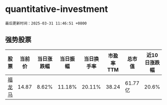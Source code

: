 # quantitative-investment

`最后更新时间：2025-03-31 11:46:51 +0800`

## 强势股票

|股票|当前价|当日涨跌幅|当日振幅|当日换手率|市盈率TTM|总市值|近10日涨跌幅|
|----|----|----|----|----|----|----|----|
|[福龙马](https://xueqiu.com/S/SH603686)|14.87|8.62%|11.18%|20.11%|38.24|61.77亿|20.6%|
